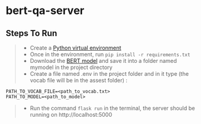 # bert-qa-server
## Steps To Run
> * Create a [Python virtual environment](https://docs.python.org/3/library/venv.html)
> * Once in the environment, run ```pip install -r requirements.txt```
> * Download the [BERT model](https://drive.google.com/drive/folders/1DPGuYdPh1NBPzPc3Q-XnOQOyM5HJcj7b) and save it into a folder named mymodel in the project directory
> * Create a file named .env in the project folder and in it type (the vocab file will be in the assest folder) :
```
PATH_TO_VOCAB_FILE=<path_to_vocab.txt>
PATH_TO_MODEL=<path_to_model>
``` 
> * Run the command ```flask run``` in the terminal, the server should be running on http://localhost:5000
